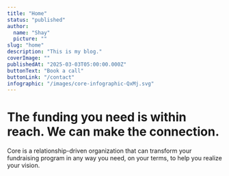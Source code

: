 ```yaml
---
title: "Home"
status: "published"
author:
  name: "Shay"
  picture: ""
slug: "home"
description: "This is my blog."
coverImage: ""
publishedAt: "2025-03-03T05:00:00.000Z"
buttonText: "Book a call"
buttonLink: "/contact"
infographic: "/images/core-infographic-QxMj.svg"
---
```


# The funding you need is within reach. We can make the connection. 

Core is a relationship-driven organization that can transform your fundraising program in any way you need, on your terms, to help you realize your vision. 